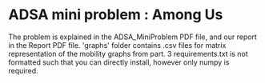 # ADSA mini problem : Among Us

The problem is explained in the ADSA_MiniProblem PDF file, and our report in the Report PDF file.
'graphs' folder contains .csv files for matrix representation of the mobility graphs from part. 3
requirements.txt is not formatted such that you can directly install, however only numpy is required.